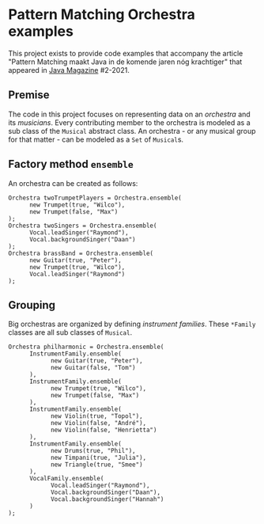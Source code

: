 # Pattern Matching Orchestra examples

This project exists to provide code examples that accompany the article "Pattern Matching maakt Java in de komende jaren nóg krachtiger" that appeared in [Java Magazine](https://nljug.org/java-magazine) #2-2021.

## Premise

The code in this project focuses on representing data on an *orchestra* and its *musicians*. 
Every contributing member to the orchestra is modeled as a sub class of the `Musical` abstract class.
An orchestra - or any musical group for that matter - can be modeled as a `Set` of `Musical`s.

## Factory method `ensemble`

An orchestra can be created as follows:

```
Orchestra twoTrumpetPlayers = Orchestra.ensemble(
      new Trumpet(true, "Wilco"), 
      new Trumpet(false, "Max")
);
Orchestra twoSingers = Orchestra.ensemble(
      Vocal.leadSinger("Raymond"), 
      Vocal.backgroundSinger("Daan")
);
Orchestra brassBand = Orchestra.ensemble(
      new Guitar(true, "Peter"), 
      new Trumpet(true, "Wilco"), 
      Vocal.leadSinger("Raymond")
);
```

## Grouping

Big orchestras are organized by defining *instrument families*. These `*Family` classes are all sub classes of `Musical`.

```
Orchestra philharmonic = Orchestra.ensemble(
      InstrumentFamily.ensemble(
            new Guitar(true, "Peter"), 
            new Guitar(false, "Tom")
      ),
      InstrumentFamily.ensemble(
            new Trumpet(true, "Wilco"), 
            new Trumpet(false, "Max")
      ),
      InstrumentFamily.ensemble(
            new Violin(true, "Topol"),
            new Violin(false, "André"),
            new Violin(false, "Henrietta")
      ),
      InstrumentFamily.ensemble(
            new Drums(true, "Phil"), 
            new Timpani(true, "Julia"), 
            new Triangle(true, "Smee")
      ),
      VocalFamily.ensemble(
            Vocal.leadSinger("Raymond"), 
            Vocal.backgroundSinger("Daan"), 
            Vocal.backgroundSinger("Hannah")
      )
);
```
